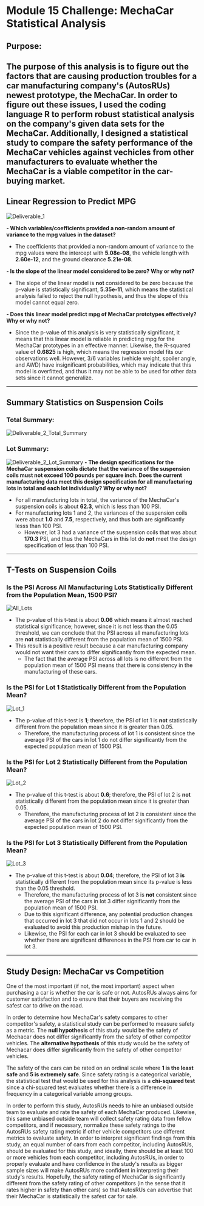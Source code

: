# Module 15 Challenge: MechaCar Statistical Analysis

## Purpose:
The purpose of this analysis is to figure out the factors that are causing production troubles for a car manufacturing company's (AutosRUs) newest prototype, the MechaCar. In order to figure out these issues, I used the coding language R to perform robust statistical analysis on the company's given data sets for the MechaCar. Additionally, I designed a statistical study to compare the safety performance of the MechaCar vehicles against vechicles from other manufacturers to evaluate whether the MechaCar is a viable competitor in the car-buying market.
---
## Linear Regression to Predict MPG
![Deliverable_1](https://github.com/mbroad1/Module-15-MechaCar-Statistical-Analysis/blob/main/Images/Deliverable_1.png)

**- Which variables/coefficients provided a non-random amount of variance to the mpg values in the dataset?**
  - The coefficients that provided a non-random amount of variance to the mpg values were the intercept with **5.08e-08**, the vehicle length with **2.60e-12**, and the ground clearance **5.21e-08**.

**- Is the slope of the linear model considered to be zero? Why or why not?**
  - The slope of the linear model is **not** considered to be zero because the p-value is statistically significant, **5.35e-11**, which means the statistical analysis failed to reject the null hypothesis, and thus the slope of this model cannot equal zero.

**- Does this linear model predict mpg of MechaCar prototypes effectively? Why or why not?**
  - Since the p-value of this analysis is very statistically significant, it means that this linear model is reliable in predicting mpg for the MechaCar prototypes in an effective manner. Likewise, the R-squared value of **0.6825** is high, which means the regression model fits our observations well. However, 3/6 variables (vehicle weight, spoiler angle, and AWD) have insignificant probabilities, which may indicate that this model is overfitted, and thus it may not be able to be used for other data sets since it cannot generalize.

---
## Summary Statistics on Suspension Coils
### Total Summary:
![Deliverable_2_Total_Summary](https://github.com/mbroad1/Module-15-MechaCar-Statistical-Analysis/blob/main/Images/Deliverable_2_Total_Summary.png)
### Lot Summary:
![Deliverable_2_Lot_Summary](https://github.com/mbroad1/Module-15-MechaCar-Statistical-Analysis/blob/main/Images/Deliverable_2_Lot_Summary.png)
**- The design specifications for the MechaCar suspension coils dictate that the variance of the suspension coils must not exceed 100 pounds per square inch. Does the current manufacturing data meet this design specification for all manufacturing lots in total and each lot individually? Why or why not?**
  - For all manufacturing lots in total, the variance of the MechaCar's suspension coils is about **62.3**, which is less than 100 PSI.
  - For manufacturing lots 1 and 2, the variances of the suspension coils were about **1.0** and **7.5**, respectively, and thus both are significantly lesss than 100 PSI.
    - However, lot 3 had a variance of the suspension coils that was about **170.3** PSI, and thus the MechaCars in this lot do **not** meet the design specification of less than 100 PSI.

---
## T-Tests on Suspension Coils
### Is the PSI Across All Manufacturing Lots Statistically Different from the Population Mean, 1500 PSI?
![All_Lots](https://github.com/mbroad1/Module-15-MechaCar-Statistical-Analysis/blob/main/Images/Deliverable_3_AllLots.png)
- The p-value of this t-test is about **0.06** which means it almost reached statistical significance; however, since it is not less than the 0.05 threshold, we can conclude that the PSI across all manufacturing lots are **not** statistically different from the population mean of 1500 PSI.
- This result is a positive result because a car manufacturing company would not want their cars to differ significantly from the expected mean.
  - The fact that the average PSI across all lots is no different from the population mean of 1500 PSI means that there is consistency in the manufacturing of these cars. 
### Is the PSI for Lot 1 Statistically Different from the Population Mean?
![Lot_1](https://github.com/mbroad1/Module-15-MechaCar-Statistical-Analysis/blob/main/Images/Deliverable_3_Lot1.png)
- The p-value of this t-test is **1**; therefore, the PSI of lot 1 is **not** statistically different from the population mean since it is greater than 0.05.
  - Therefore, the manufacturing process of lot 1 is consistent since the average PSI of the cars in lot 1 do not differ significantly from the expected population mean of 1500 PSI. 
### Is the PSI for Lot 2 Statistically Different from the Population Mean?
![Lot_2](https://github.com/mbroad1/Module-15-MechaCar-Statistical-Analysis/blob/main/Images/Deliverable_3_Lot2.png)
- The p-value of this t-test is about **0.6**; therefore, the PSI of lot 2 is **not** statistically different from the population mean since it is greater than 0.05.
  - Therefore, the manufacturing process of lot 2 is consistent since the average PSI of the cars in lot 2 do not differ significantly from the expected population mean of 1500 PSI. 
### Is the PSI for Lot 3 Statistically Different from the Population Mean?
![Lot_3](https://github.com/mbroad1/Module-15-MechaCar-Statistical-Analysis/blob/main/Images/Deliverable_3_Lot3.png)
- The p-value of this t-test is about **0.04**; therefore, the PSI of lot 3 **is** statistically different from the population mean since its p-value is less than the 0.05 threshold.
  - Therefore, the manufacturing process of lot 3 is **not** consistent since the average PSI of the cars in lot 3 differ significantly from the population mean of 1500 PSI.
  - Due to this significant difference, any potential production changes that occurred in lot 3 that did not occur in lots 1 and 2 should be evaluated to avoid this production mishap in the future.
  - Likewise, the PSI for each car in lot 3 should be evaluated to see whether there are significant differences in the PSI from car to car in lot 3.

---
## Study Design: MechaCar vs Competition
One of the most important (if not, the most important) aspect when purchasing a car is whether the car is safe or not. AutosRUs always aims for customer satisfaction and to ensure that their buyers are receiving the safest car to drive on the road.

In order to determine how MechaCar's safety compares to other competitor's safety, a statistical study can be performed to measure safety as a metric. The **null hypothesis** of this study would be the safety of Mechacar does not differ significantly from the safety of other competitor vehicles. The **alternative hypothesis** of this study would be the safety of Mechacar does differ significantly from the safety of other competitor vehicles.

The safety of the cars can be rated on an ordinal scale where **1 is the least safe** and **5 is extremely safe**. Since safety rating is a categorical variable, the statistical test that would be used for this analysis is a **chi-squared test** since a chi-squared test evaluates whether there is a difference in frequency in a categorical variable among groups.

In order to perform this study, AutosRUs needs to hire an unbiased outside team to evaluate and rate the safety of each MechaCar produced. Likewise, this same unbiased outside team will collect safety rating data from fellow competitors, and if necessary, normalize these safety ratings to the AutosRUs safety rating metric if other vehicle competitors use different metrics to evaluate safety. In order to interpret significant findings from this study, an equal number of cars from each competitor, including AutosRUs, should be evaluated for this study, and ideally, there should be at least 100 or more vehicles from each competitor, including AutosRUs, in order to properly evaluate and have confidence in the study's results as bigger sample sizes will make AutosRUs more confident in interpreting their study's results. Hopefully, the safety rating of MechaCar is significantly different from the safety rating of other competitors (in the sense that it rates higher in safety than other cars) so that AutosRUs can advertise that their MechaCar is statistically the safest car for sale.


